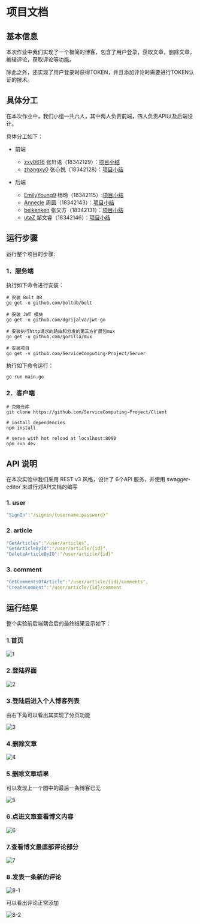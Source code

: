 # 项目文档

## 基本信息

本次作业中我们实现了一个极简的博客，包含了用户登录，获取文章，删除文章，编辑评论，获取评论等功能。

除此之外，还实现了用户登录时获得TOKEN，并且添加评论时需要进行TOKEN认证的技术。

## 具体分工

在本次作业中，我们小组一共六人，其中两人负责前端，四人负责API以及后端设计。

具体分工如下：

- 前端
  - [zxy0616](https://github.com/orgs/ServiceComputing-Project/people/zxy0616) 张轩语（18342129）：[项目小结](https://blog.csdn.net/qq_43233275/article/details/111556495)
  - [zhangxy0](https://github.com/orgs/ServiceComputing-Project/people/zhangxy0) 张心悦（18342128）：[项目小结](https://blog.csdn.net/weixin_43985359/article/details/111567422)

- 后端
  - [EmilyYoung9](https://github.com/orgs/ServiceComputing-Project/people/EmilyYoung9) 杨玲（18342115）:[项目小结](https://shimo.im/docs/vTYDgPWXqX8QJPKy)
  - [Annecle](https://github.com/orgs/ServiceComputing-Project/people/Annecle)  周圆（18342143）：[项目小结](https://shimo.im/docs/JQW8QhdtX9GCdDxQ/)
  - [beikenken](https://github.com/orgs/ServiceComputing-Project/people/beikenken) 张又方（18342131）：[项目小结](https://blog.csdn.net/weixin_43227340/article/details/111558288)
  - [utaZ ](https://github.com/orgs/ServiceComputing-Project/people/utaZ) 邹文睿（18342146）：[项目小结](https://blog.csdn.net/weixin_45683170/article/details/111563379)



## 运行步骤

运行整个项目的步骤:

### 1．服务端

执行如下命令进行安装：

```
# 安装 Bolt DB
go get -u github.com/boltdb/bolt

# 安装 JWT 模块
go get -u github.com/dgrijalva/jwt-go

# 安装执行http请求的路由和分发的第三方扩展包mux
go get -u github.com/gorilla/mux

# 安装项目
go get -v github.com/ServiceComputing-Project/Server
```

执行如下命令运行：

```
go run main.go
```

### 2．客户端

```
# 克隆仓库
git clone https://github.com/ServiceComputing-Project/Client

# install dependencies
npm install

# serve with hot reload at localhost:8080
npm run dev
```

## API 说明

在本次实验中我们采用 REST v3 风格，设计了 6个API 服务，并使用 swagger-editor 来进行对API文档的编写

### 1. user

```yaml
"SignIn":"/signin/{username:password}"
```

### 2. article

```yaml
"GetArticles":"/user/articles",
"GetArticleById":"/user/article/{id}",
"DeleteArticleByID":"/user/article/{id}"
```

### 3. comment

```yaml
"GetCommentsOfArticle":"/user/article/{id}/comments",
"CreateComment":"/user/article/{id}/comment
```



## 运行结果

整个实验前后端耦合后的最终结果显示如下：

### 1.首页     

![1](image/1.png)

### 2.登陆界面       

![2](image/2.png)

### 3.登陆后进入个人博客列表

由右下角可以看出其实现了分页功能        

![3](image/3.png)       

### 4.删除文章        

![4](image/4.png)

### 5.删除文章结果

可以发现上一个图中的最后一条博客已无       

![5](image/5.png)

### 6.点进文章查看博文内容        

![6](image/6.png)       

### 7.查看博文最底部评论部分       

![7](image/7.png)       

### 8.发表一条新的评论       

![8-1](image/8-1.jpg)

可以看出评论正常添加       

 ![8-2](image/8-2.png)      



